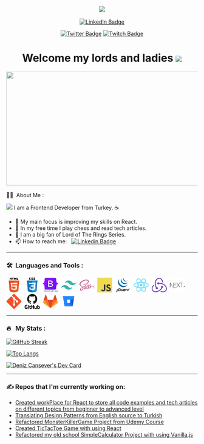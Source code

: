 <p align="center"><img src="https://i.imgur.com/dprukPr.png" width="30%"/></p>
<p align="center">
<a href="https://www.linkedin.com/in/deniz-cansever"><img src="https://img.shields.io/badge/LinkedIn-blue?style=for-the-badge&logo=linkedin&logoColor=white" alt="LinkedIn Badge"></a>
</p>
<p align="center">
<a href="https://twitter.com/denizevenstar"><img src="https://img.shields.io/twitter/follow/denizevenstar?style=social" alt="Twitter Badge"></a>
<a href="https://twitch.tv/evenstar"><img src="https://img.shields.io/twitch/status/evenstar?style=social" alt="Twitch Badge"></a>
</p>

<h1 align="center">Welcome my lords and ladies <img src="https://media.giphy.com/media/hvRJCLFzcasrR4ia7z/giphy.gif" width="40"></h1>

<p align="center"><img src="https://media.giphy.com/media/Z8l1PhTxzAkz6/giphy.gif" width="600" height="300"  /></p>

🧑‍💻 &nbsp;About Me :

<img src="https://media.giphy.com/media/iIqmM5tTjmpOB9mpbn/giphy.gif" width="100">
I am a Frontend Developer from Turkey. ☕

- 🔭 My main focus is improving my skills on React.
- 🌟 In my free time I play chess and read tech articles.
- 💍 I am a big fan of Lord of The Rings Series.
- 📫 How to reach me: &nbsp; [![Linkedin Badge](https://img.shields.io/badge/deniz--cansever-blue?style=flat&logo=linkedin&labelColor=blue)](https://www.linkedin.com/in/deniz-cansever)

---

### 🛠 &nbsp;Languages and Tools :

<p>
<img src="https://raw.githubusercontent.com/devicons/devicon/1119b9f84c0290e0f0b38982099a2bd027a48bf1/icons/html5/html5-original-wordmark.svg" title="HTML5" alt="HTML5" width="40" height="40"/>&nbsp;
<img src="https://raw.githubusercontent.com/devicons/devicon/1119b9f84c0290e0f0b38982099a2bd027a48bf1/icons/css3/css3-original-wordmark.svg" title="CSS3" alt="CSS3" width="40" height="40"/>&nbsp;
<img src="https://raw.githubusercontent.com/devicons/devicon/1119b9f84c0290e0f0b38982099a2bd027a48bf1/icons/bootstrap/bootstrap-original-wordmark.svg" title="BOOTSTRAP" alt="BOOTSTRAP" width="40" height="40"/>&nbsp;
<img src="https://raw.githubusercontent.com/devicons/devicon/1119b9f84c0290e0f0b38982099a2bd027a48bf1/icons/tailwindcss/tailwindcss-plain.svg" title="TAILWINDCSS" alt="TAILWINDCSS" width="40" height="40"/>&nbsp;
<img src="https://raw.githubusercontent.com/devicons/devicon/1119b9f84c0290e0f0b38982099a2bd027a48bf1/icons/sass/sass-original.svg" title="Sass" alt="Sass" width="40" height="40"/>&nbsp;
<img src="https://raw.githubusercontent.com/devicons/devicon/1119b9f84c0290e0f0b38982099a2bd027a48bf1/icons/javascript/javascript-original.svg" title="JavaScript" alt="JavaScript" width="40" height="40"/>&nbsp;
<img src="https://raw.githubusercontent.com/devicons/devicon/1119b9f84c0290e0f0b38982099a2bd027a48bf1/icons/jquery/jquery-original-wordmark.svg" title="jQuery" alt="jQuery" width="40" height="40"/>&nbsp;
<img src="https://raw.githubusercontent.com/devicons/devicon/1119b9f84c0290e0f0b38982099a2bd027a48bf1/icons/react/react-original.svg" title="React" alt="React" width="40" height="40"/>&nbsp;
<img src="https://raw.githubusercontent.com/devicons/devicon/1119b9f84c0290e0f0b38982099a2bd027a48bf1/icons/redux/redux-original.svg" title="Redux" alt="Redux" width="40" height="40"/>&nbsp;
<img src="https://raw.githubusercontent.com/devicons/devicon/1119b9f84c0290e0f0b38982099a2bd027a48bf1/icons/nextjs/nextjs-original-wordmark.svg" title="NextJS" alt="NextJS" width="40" height="40"/>&nbsp;
<img src="https://raw.githubusercontent.com/devicons/devicon/1119b9f84c0290e0f0b38982099a2bd027a48bf1/icons/git/git-original.svg" title="Git" alt="Git" width="40" height="40"/>&nbsp;
<img src="https://raw.githubusercontent.com/devicons/devicon/1119b9f84c0290e0f0b38982099a2bd027a48bf1/icons/github/github-original-wordmark.svg" title="GitHub" alt="GitHub" width="40" height="40"/>&nbsp;
<img src="https://raw.githubusercontent.com/devicons/devicon/1119b9f84c0290e0f0b38982099a2bd027a48bf1/icons/gitlab/gitlab-original.svg" title="GitLab" alt="GitLab" width="40" height="40"/>&nbsp;
<img src="https://raw.githubusercontent.com/devicons/devicon/1119b9f84c0290e0f0b38982099a2bd027a48bf1/icons/bitbucket/bitbucket-original.svg" title="BitBucket" alt="BitBucket" width="40" height="40"/>&nbsp;

</p>

---

### 🔥 &nbsp; My Stats :

[![GitHub Streak](https://streak-stats.demolab.com?user=DenizCansever&theme=tokyonight&border_radius=5.7)](https://git.io/streak-stats)

[![Top Langs](https://github-readme-stats.vercel.app/api/top-langs/?username=denizcansever&layout=compact&theme=github_dark)](https://github.com/anuraghazra/github-readme-stats)

<a href="https://app.daily.dev/DenizEvenstar"><img src="https://api.daily.dev/devcards/702c30cf09d64f748537b2ef9979cd5b.png?r=796" width="350" alt="Deniz Cansever's Dev Card"/></a>

---

### ✍️ Repos that I'm currently working on:

- [Created workPlace for React to store all code examples and tech articles on different topics from beginner to advanced level](https://github.com/DenizCansever/ReactWorkPlace)
- [Translating Design Patterns from English source to Turkish](https://github.com/baristunar/design-patterns-tr)
- [Refactored MonsterKillerGame Project from Udemy Course](https://github.com/DenizCansever/MonsterKillerGame)
- [Created TicTacToe Game with using React](https://github.com/DenizCansever/TicTacToe)
- [Refactored my old school SimpleCalculator Project with using Vanilla.js](https://github.com/DenizCansever/SimpleCalculator)
